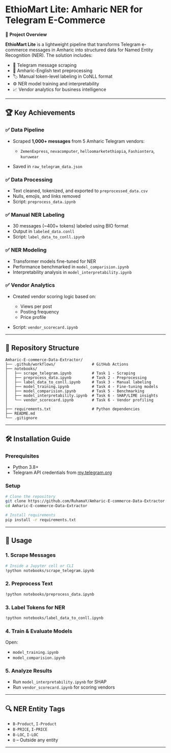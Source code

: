 # EthioMart Lite: Amharic NER for Telegram E-Commerce

📌 **Project Overview**

**EthioMart Lite** is a lightweight pipeline that transforms Telegram e-commerce messages in Amharic into structured data for Named Entity Recognition (NER). The solution includes:

* 🧲 Telegram message scraping
* 🧹 Amharic-English text preprocessing
* 🏷️ Manual token-level labeling in CoNLL format
* ⚙️ NER model training and interpretability
* 📈 Vendor analytics for business intelligence

---

## 🏆 Key Achievements

### ✅ Data Pipeline

* Scraped **1,000+ messages** from 5 Amharic Telegram vendors:

  * `ZemenExpress`, `nevacomputer`, `helloomarketethiopia`, `Fashiontera`, `kuruwear`
* Saved in `raw_telegram_data.json`

### ✅ Data Processing

* Text cleaned, tokenized, and exported to `preprocessed_data.csv`
* Nulls, emojis, and links removed
* Script: `preprocess_data.ipynb`

### ✅ Manual NER Labeling

* 30 messages (\~400+ tokens) labeled using BIO format
* Output in `labeled_data.conll`
* Script: `label_data_to_conll.ipynb`

### ✅ NER Modeling

* Transformer models fine-tuned for NER
* Performance benchmarked in `model_comparision.ipynb`
* Interpretability analysis in `model_interpretability.ipynb`

### ✅ Vendor Analytics

* Created vendor scoring logic based on:

  * Views per post
  * Posting frequency
  * Price profile
* Script: `vendor_scorecard.ipynb`

---

## 📂 Repository Structure

```plaintext
Amharic-E-commerce-Data-Extractor/
├── .github/workflows/                # GitHub Actions
├── notebooks/
│   ├── scrape_telegram.ipynb         # Task 1 - Scraping
│   ├── preprocess_data.ipynb         # Task 2 - Preprocessing
│   ├── label_data_to_conll.ipynb     # Task 3 - Manual labeling
│   ├── model_training.ipynb          # Task 4 - Fine-tuning models
│   ├── model_comparision.ipynb       # Task 5 - Benchmarking
│   ├── model_interpretability.ipynb  # Task 6 - SHAP/LIME insights
│   └── vendor_scorecard.ipynb        # Task 6 - Vendor profiling
│
├── requirements.txt                  # Python dependencies
├── README.md                         
└── .gitignore
```

---

## 🛠️ Installation Guide

### Prerequisites

* Python 3.8+
* Telegram API credentials from [my.telegram.org](https://my.telegram.org)

### Setup

```bash
# Clone the repository
git clone https://github.com/RuhamaY/Amharic-E-commerce-Data-Extractor.git
cd Amharic-E-commerce-Data-Extractor

# Install requirements
pip install -r requirements.txt
```

---

## 🚀 Usage

### 1. Scrape Messages

```bash
# Inside a Jupyter cell or CLI
!python notebooks/scrape_telegram.ipynb
```

### 2. Preprocess Text

```bash
!python notebooks/preprocess_data.ipynb
```

### 3. Label Tokens for NER

```bash
!python notebooks/label_data_to_conll.ipynb
```

### 4. Train & Evaluate Models

Open:

* `model_training.ipynb`
* `model_comparision.ipynb`

### 5. Analyze Results

* Run `model_interpretability.ipynb` for SHAP
* Run `vendor_scorecard.ipynb` for scoring vendors

---

## 🔍 NER Entity Tags

* `B-Product`, `I-Product`
* `B-PRICE`, `I-PRICE`
* `B-LOC`, `I-LOC`
* `O` – Outside any entity

---
